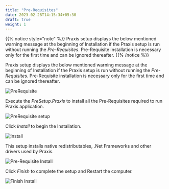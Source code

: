 ```yaml
---
title: "Pre-Requisites"
date: 2023-02-28T14:15:34+05:30
draft: true
weight: 1
---
```


{{% notice style="note" %}}
Praxis setup displays the below mentioned warning message at the beginning of Installation if the Praxis setup is run without running the *Pre-Requisites*. Pre-Requisite installation is necessary only for the first time and can be ignored thereafter.
{{% /notice %}}

Praxis setup displays the below mentioned warning message at the beginning of Installation if the Praxis setup is run without running the *Pre-Requisites*. Pre-Requisite installation is necessary only for the first time and can be ignored thereafter.

![PreRequisite](/images/PreRequisiteUnavailable.png)

Execute the *PreSetup.Praxis* to install all the Pre-Requisites required to run Praxis application.

![PreRequisite setup](/images/PreRequisiteSetup.png)

Click *Install* to begin the Installation. 

![Install](/images/Install.png)

This setup installs native redistributables, .Net Frameworks and other drivers used by Praxis.

![Pre-Requisite Install](/images/PreRequisiteInstall.png)

Click *Finish* to complete the setup and Restart the computer.

![Finish Install](/images/FinishInstall.png)